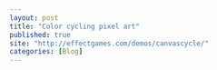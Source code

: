 ```yaml
---
layout: post
title: "Color cycling pixel art"
published: true
site: "http://effectgames.com/demos/canvascycle/"
categories: [Blog]
---
```



